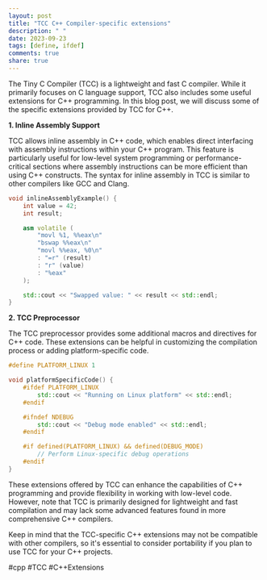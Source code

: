 ```yaml
---
layout: post
title: "TCC C++ Compiler-specific extensions"
description: " "
date: 2023-09-23
tags: [define, ifdef]
comments: true
share: true
---
```


The Tiny C Compiler (TCC) is a lightweight and fast C compiler. While it primarily focuses on C language support, TCC also includes some useful extensions for C++ programming. In this blog post, we will discuss some of the specific extensions provided by TCC for C++.

**1. Inline Assembly Support**

TCC allows inline assembly in C++ code, which enables direct interfacing with assembly instructions within your C++ program. This feature is particularly useful for low-level system programming or performance-critical sections where assembly instructions can be more efficient than using C++ constructs. The syntax for inline assembly in TCC is similar to other compilers like GCC and Clang.

```cpp
void inlineAssemblyExample() {
    int value = 42;
    int result;

    asm volatile (
        "movl %1, %%eax\n"
        "bswap %%eax\n"
        "movl %%eax, %0\n"
        : "=r" (result)
        : "r" (value)
        : "%eax"
    );

    std::cout << "Swapped value: " << result << std::endl;
}
```

**2. TCC Preprocessor**

The TCC preprocessor provides some additional macros and directives for C++ code. These extensions can be helpful in customizing the compilation process or adding platform-specific code.

```cpp
#define PLATFORM_LINUX 1

void platformSpecificCode() {
    #ifdef PLATFORM_LINUX
        std::cout << "Running on Linux platform" << std::endl;
    #endif

    #ifndef NDEBUG
        std::cout << "Debug mode enabled" << std::endl;
    #endif

    #if defined(PLATFORM_LINUX) && defined(DEBUG_MODE)
        // Perform Linux-specific debug operations
    #endif
}
```

These extensions offered by TCC can enhance the capabilities of C++ programming and provide flexibility in working with low-level code. However, note that TCC is primarily designed for lightweight and fast compilation and may lack some advanced features found in more comprehensive C++ compilers.

Keep in mind that the TCC-specific C++ extensions may not be compatible with other compilers, so it's essential to consider portability if you plan to use TCC for your C++ projects.

#cpp #TCC #C++Extensions